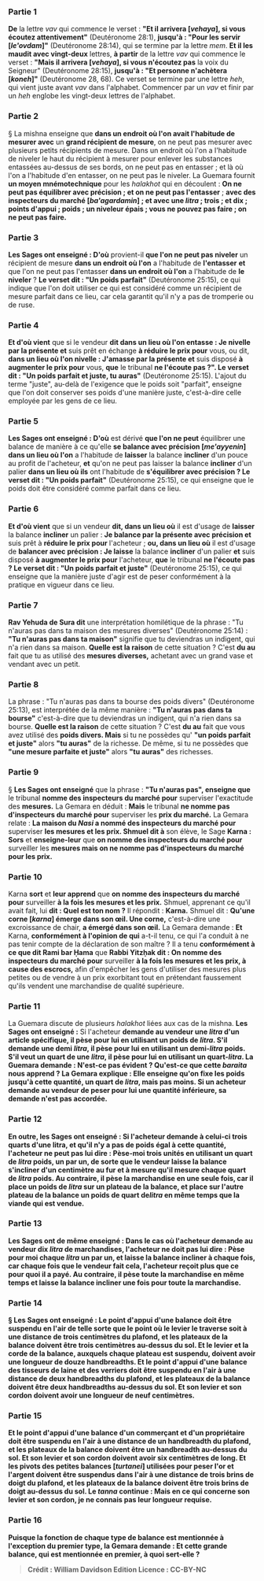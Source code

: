 
### Partie 1
<b>De</b> la lettre <i>vav</i> qui commence le verset : <b>"Et il arrivera [<i>vehaya</i>], si vous écoutez attentivement"</b> (Deutéronome 28:1), <b>jusqu'à : "Pour les servir [<i>le'ovdam</i>]"</b> (Deutéronome 28:14), qui se termine par la lettre <i>mem</i>. <b>Et il les maudit avec vingt-deux</b> lettres, <b>à partir</b> de la lettre <i>vav</i> qui commence le verset : <b>"Mais il arrivera [<i>vehaya</i>], si vous n'écoutez pas</b> la voix du Seigneur" (Deutéronome 28:15), <b>jusqu'à : "Et personne n'achètera [<i>koneh</i>]"</b> (Deutéronome 28, 68). Ce verset se termine par une lettre <i>heh</i>, qui vient juste avant <i>vav</i> dans l'alphabet. Commencer par un <i>vav</i> et finir par un <i>heh</i> englobe les vingt-deux lettres de l'alphabet.

### Partie 2
§ La mishna enseigne que <b>dans un endroit où l'on avait l'habitude de mesurer avec</b> un <b>grand récipient de mesure</b>, on ne peut pas mesurer avec plusieurs petits récipients de mesure. Dans un endroit où l'on a l'habitude de niveler le haut du récipient à mesurer pour enlever les substances entassées au-dessus de ses bords, on ne peut pas en entasser ; et là où l'on a l'habitude d'en entasser, on ne peut pas le niveler. La Guemara fournit <b>un moyen mnémotechnique</b> pour les <i>halakhot</i> qui en découlent : <b>On ne peut pas équilibrer avec précision ; et on ne peut pas l'entasser</b> ; <b>avec des inspecteurs du marché [<i>ba'agardamin</i>] ; et avec une <i>litra</i> ; trois ; et dix ; points d'appui ; poids ; un niveleur épais ; vous ne pouvez pas faire ; on ne peut pas faire.</b>

### Partie 3
<b>Les Sages ont enseigné : D'où</b> provient-il <b>que l'on ne peut pas niveler</b> un récipient de mesure <b>dans un endroit où l'on</b> a l'habitude de <b>l'entasser</b> <b>et</b> que l'on ne peut pas l'entasser</b> <b>dans un endroit où l'on</b> a l'habitude de <b>le niveler</b> ? <b>Le verset dit : "Un poids parfait"</b> (Deutéronome 25:15), ce qui indique que l'on doit utiliser ce qui est considéré comme un récipient de mesure parfait dans ce lieu, car cela garantit qu'il n'y a pas de tromperie ou de ruse.

### Partie 4
<b>Et d'où vient</b> que si</b> le vendeur <b>dit dans un lieu où l'on entasse : Je nivelle par la présente et</b> suis prêt en échange <b>à réduire le prix pour</b> vous, ou dit, <b>dans un lieu où l'on nivelle : J'amasse par la présente et</b> suis disposé <b>à augmenter le prix pour</b> vous, <b>que</b> le tribunal <b>ne l'écoute pas ?". Le verset dit : "Un poids parfait et juste, tu auras"</b> (Deutéronome 25:15). L'ajout du terme "juste", au-delà de l'exigence que le poids soit "parfait", enseigne que l'on doit conserver ses poids d'une manière juste, c'est-à-dire celle employée par les gens de ce lieu.

### Partie 5
<b>Les Sages ont enseigné : D'où</b> est dérivé <b>que l'on ne peut</b> équilibrer une balance de manière à ce qu'elle <b>se balance avec précision [<i>me'ayyenin</i>] dans un lieu où l'on</b> a l'habitude de <b>laisser</b> la balance <b>incliner</b> d'un pouce au profit de l'acheteur, <b>et</b> qu'on ne peut pas laisser</b> la balance <b>incliner</b> d'un palier <b>dans un lieu où ils</b> ont l'habitude de <b>s'équilibrer avec précision ? Le verset dit : "Un poids parfait"</b> (Deutéronome 25:15), ce qui enseigne que le poids doit être considéré comme parfait dans ce lieu.

### Partie 6
<b>Et d'où vient</b> que si</b> un vendeur <b>dit, dans un lieu où</b> il est d'usage de <b>laisser</b> la balance <b>incliner</b> un palier : <b>Je balance par la présente avec précision et</b> suis prêt à <b>réduire le prix pour</b> l'acheteur ; <b>ou, dans un lieu où</b> il est d'usage de <b>balancer avec précision : Je laisse</b> la balance <b>incliner</b> d'un palier <b>et</b> suis disposé <b>à augmenter le prix pour</b> l'acheteur, <b>que</b> le tribunal <b>ne l'écoute pas ? Le verset dit : "Un poids parfait et juste"</b> (Deutéronome 25:15), ce qui enseigne que la manière juste d'agir est de peser conformément à la pratique en vigueur dans ce lieu.

### Partie 7
<b>Rav Yehuda de Sura dit</b> une interprétation homilétique de la phrase : "Tu n'auras pas dans ta maison des mesures diverses" (Deutéronome 25:14) : <b>"Tu n'auras pas dans ta maison"</b> signifie que tu deviendras un indigent, qui n'a rien dans sa maison. <b>Quelle est la raison</b> de cette situation ? C'est <b>du au</b> fait que tu as utilisé des <b>mesures diverses,</b> achetant avec un grand vase et vendant avec un petit.

### Partie 8
La phrase : "Tu n'auras pas dans ta bourse des poids divers" (Deutéronome 25:13), est interprétée de la même manière : <b>"Tu n'auras pas dans ta bourse"</b> c'est-à-dire que tu deviendras un indigent, qui n'a rien dans sa bourse. <b>Quelle est la raison</b> de cette situation ? C'est <b>du au</b> fait que vous avez utilisé des <b>poids divers. Mais</b> si tu ne possèdes qu' <b>"un poids parfait et juste"</b> alors <b>"tu auras"</b> de la richesse. De même, si tu ne possèdes que <b>"une mesure parfaite et juste"</b> alors <b>"tu auras"</b> des richesses.

### Partie 9
§ <b>Les Sages ont enseigné</b> que la phrase : <b>"Tu n'auras pas", enseigne que</b> le tribunal <b>nomme des inspecteurs du marché pour</b> superviser l'exactitude des <b>mesures.</b> La Gemara en déduit : <b>Mais</b> le tribunal <b>ne nomme pas d'inspecteurs du marché pour</b> superviser les <b>prix du marché.</b> La Gemara relate : <b>La maison du <i>Nasi</i> a nommé des inspecteurs du marché pour</b> superviser <b>les mesures et les prix. Shmuel dit à</b> son élève, le Sage <b>Karna : Sors</b> et <b>enseigne-leur</b> que <b>on nomme des inspecteurs du marché pour</b> surveiller les <b>mesures mais on ne nomme pas d'inspecteurs du marché pour les prix.</b>

### Partie 10
Karna <b>sort</b> et <b>leur apprend</b> que <b>on nomme des inspecteurs du marché pour</b> surveiller <b>à la fois les mesures et les prix.</b> Shmuel, apprenant ce qu'il avait fait, lui <b>dit : Quel est ton nom ?</b> Il répondit : <b>Karna.</b> Shmuel dit : <b>Qu'une corne [<i>karna</i>] émerge dans son œil. Une corne,</b> c'est-à-dire une excroissance de chair, <b>a émergé dans son œil.</b> La Gemara demande : <b>Et</b> Karna, <b>conformément à l'opinion de qui</b> a-t-il tenu, </b> ce qui l'a conduit à ne pas tenir compte de la déclaration de son maître ? Il a tenu <b>conformément à ce que dit Rami bar Ḥama</b> que <b>Rabbi Yitzḥak dit : On nomme des inspecteurs du marché pour</b> surveiller <b>à la fois les mesures et les prix, à cause des escrocs,</b> afin d'empêcher les gens d'utiliser des mesures plus petites ou de vendre à un prix exorbitant tout en prétendant faussement qu'ils vendent une marchandise de qualité supérieure.

### Partie 11
La Guemara discute de plusieurs <i>halakhot</i> liées aux cas de la mishna. <b>Les Sages ont enseigné :</b> Si l'acheteur <b>demande au vendeur <b>une <i>litra</i></b> d'un article spécifique, <b>il pèse pour lui</b> en utilisant <b>un poids de <i>litra</i></b>. S'il demande <b>une demi <i>litra</i>, il pèse pour lui en utilisant un demi-<i>litra</i></b> poids. S'il veut <b>un quart</b> de <b>une <i>litra</i>, il pèse pour lui</b> en utilisant <b>un quart</b>-<b><i>litra</i></b>. La Guemara demande : N'est-ce pas évident ? <b>Qu'est-ce que</b> cette <i>baraita</i> <b>nous apprend ? </b> La Gemara explique : Elle enseigne <b>qu'on fixe les poids jusqu'à cette</b> quantité, un quart de <i>litra</i>, mais pas moins. Si un acheteur demande au vendeur de peser pour lui une quantité inférieure, sa demande n'est pas accordée.

### Partie 12
En outre, <b>les Sages ont enseigné :</b> Si l'acheteur <b>demande à celui-ci trois quarts</b> d'une <b>litra</i>,</b> et qu'il n'y a pas de poids égal à cette quantité, l'acheteur <b>ne peut pas lui dire : Pèse-moi trois</b> unités en utilisant <b>un quart de <i>litra</i></b> poids, <b>un</b> par <b>un,</b> de sorte que le vendeur laisse la balance s'incliner d'un centimètre au fur et à mesure qu'il mesure chaque quart de <i>litra</i> poids. <b>Au contraire, il pèse</b> la marchandise en une seule fois, car il place <b>un poids de <i>litra</i></b> sur un plateau de la balance, et <b>place</b> sur l'autre plateau de la balance <b>un poids de quart de<i>litra</i> en même temps que <b>la viande</b> qui est vendue.

### Partie 13
<b>Les Sages</b> ont de même <b>enseigné :</b> Dans le cas où l'acheteur <b>demande au vendeur</b> <b>dix <i>litra</i></b> de marchandises, l'acheteur <b>ne doit pas lui dire : Pèse pour moi</b> chaque <i>litra</i> <b>un</b> par <b>un, et laisse</b> la balance <b>incliner</b> à chaque fois, car chaque fois que le vendeur fait cela, l'acheteur reçoit plus que ce pour quoi il a payé. <b>Au contraire, il pèse toute</b> la marchandise <b>en même temps et laisse</b> la balance <b>incliner une fois pour toute</b> la marchandise.

### Partie 14
§ <b>Les Sages ont enseigné : Le point d'appui d'une balance</b> doit être <b>suspendu en l'air</b> de telle sorte que le point où le levier le traverse soit à une distance de <b>trois centimètres</b> du plafond, <b>et</b> les plateaux de la balance doivent être <b>trois centimètres au-dessus du sol. Et</b> le <b>levier et la corde de la balance,</b> auxquels chaque plateau est suspendu, doivent avoir une longueur de <b>douze handbreadths</b>. <b>Et</b> le point d'appui d'une balance <b>des tisseurs de laine et des verriers</b> doit être <b>suspendu en l'air</b> à une distance de <b>deux handbreadths</b> du plafond, <b>et</b> les plateaux de la balance doivent être <b>deux handbreadths au-dessus du sol. Et son levier et son cordon</b> doivent avoir une longueur de <b>neuf centimètres</b>.

### Partie 15
<b>Et</b> le point d'appui d'une balance <b>d'un commerçant et d'un propriétaire</b> doit être <b>suspendu en l'air</b> à une distance de <b>un handbreadth</b> du plafond, <b>et</b> les plateaux de la balance doivent être <b>un handbreadth au-dessus du sol. Et son levier et son cordon</b> doivent avoir <b>six centimètres de long. Et</b> les pivots des petites <b>balances [<i>turtanei</i>]</b> utilisées pour peser l'or et l'argent doivent être <b>suspendus dans l'air</b> à une distance de <b>trois brins de doigt</b> du plafond, <b>et</b> les plateaux de la balance doivent être <b>trois brins de doigt au-dessus du sol.</b> Le <i>tanna</i> continue : <b>Mais</b> en ce qui concerne <b>son levier et son cordon, je ne connais pas</b> leur longueur requise.

### Partie 16
Puisque la fonction de chaque type de balance est mentionnée à l'exception du premier type, la Gemara demande : <b>Et cette</b> grande balance, qui est mentionnée <b>en premier, à quoi</b> sert-elle ?

>Crédit : William Davidson Edition
>Licence : CC-BY-NC